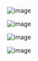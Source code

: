 ![image](https://github.com/HEVINPATOLIYA/MUSIC-APPLICATION/assets/165627600/5bc5b06e-a973-46c5-982a-60ff6a613d44)

![image](https://github.com/HEVINPATOLIYA/MUSIC-APPLICATION/assets/165627600/af77bea8-cd13-4196-8c37-f81ce4c94de3)

![image](https://github.com/HEVINPATOLIYA/MUSIC-APPLICATION/assets/165627600/ad00c4fc-c89d-4b79-9d64-312de2e86b4d)

![image](https://github.com/HEVINPATOLIYA/MUSIC-APPLICATION/assets/165627600/c2272099-d06c-4a99-bb75-cd2cbb11d194)





